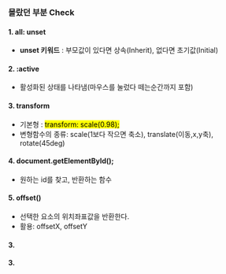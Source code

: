 ### 몰랐던 부분 Check
#### 1. all: unset  
   * **unset 키워드** : 부모값이 있다면 상속(Inherit), 없다면 초기값(Initial)
#### 2. :active 
   * 활성화된 상태를 나타냄(마우스를 눌렀다 떼는순간까지 포함)
#### 3. transform
   * 기본형 : <mark> transform: scale(0.98);
   * 변형함수의 종류: scale(1보다 작으면 축소), translate(이동,x,y축), rotate(45deg)
#### 4. document.getElementById();
   * 원하는 id를 찾고, 반환하는 함수
#### 5. offset() 
   * 선택한 요소의 위치좌표값을 반환한다.
   * 활용: offsetX, offsetY
#### 3. 
#### 3. 
